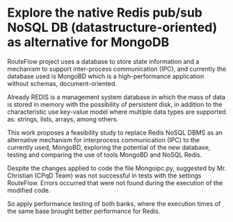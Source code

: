 Explore the native Redis pub/sub NoSQL DB (datastructure-oriented) as alternative for MongoDB
=============================


RouteFlow project uses a database to store state information and a mechanism to support inter-process communication (IPC), and currently the database used is MongoBD which is a high-performance application without schemas, document-oriented.

Already REDIS is a management system database in which the mass of data is stored in memory with the possibility of persistent disk, in addition to the characteristic use key-value model where multiple data types are supported as: strings, lists, arrays, among others.

This work proposes a feasibility study to replace Redis NoSQL DBMS as an alternative mechanism for interprocess communication (IPC) to the currently used, MongoBD, exploring the potential of the new database, testing and comparing the use of tools MongoBD and NoSQL Redis.

Despite the changes applied to code the file Mongoipc.py, suggested by Mr. Christian (CPqD Team) was not successful in tests with the settings RouteFlow. Errors occurred that were not found during the execution of the modified code.

So apply performance testing of both banks, where the execution times of the same base brought better performance for Redis. 
